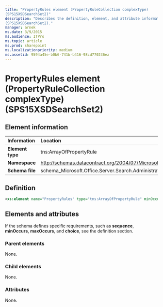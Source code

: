 ```yaml
---
title: "PropertyRules element (PropertyRuleCollection complexType) 
(SPS15XSDSearchSet2)"
description: "Describes the definition, element, and attribute information for the PropertyRules element (PropertyRuleCollection complexType) 
(SPS15XSDSearchSet2)."
manager: arnek
ms.date: 3/9/2015
ms.audience: ITPro
ms.topic: article
ms.prod: sharepoint
ms.localizationpriority: medium
ms.assetid: 9594a45e-b0b6-741b-b416-98cd770236ea
---
```


# PropertyRules element (PropertyRuleCollection complexType) (SPS15XSDSearchSet2)

 
  
## Element information

|Information|Location|
|:-----|:-----|
|**Element type**|tns:ArrayOfPropertyRule|
|**Namespace**|http://schemas.datacontract.org/2004/07/Microsoft.Office.Server.Search.Administration|
|**Schema file**|schema_Microsoft.Office.Server.Search.Administration.xsd|
   
## Definition

```XML
<xs:element name="PropertyRules" type="tns:ArrayOfPropertyRule" minOccurs="0"></xs:element>

```

## Elements and attributes

If the schema defines specific requirements, such as **sequence**, **minOccurs**, **maxOccurs**, and **choice**, see the definition section. 
  
### Parent elements

None.
  
### Child elements

None.
  
### Attributes

None.
  

